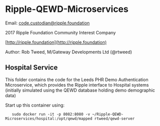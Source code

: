 # Ripple-QEWD-Microservices

Email: <code.custodian@ripple.foundation>

2017 Ripple Foundation Community Interest Company 

[http://ripple.foundation](http://ripple.foundation)

Author: Rob Tweed, M/Gateway Developments Ltd (@rtweed)

## Hospital Service

This folder contains the code for the Leeds PHR Demo Authentication Microservice, which provides the Ripple interface to Hospital systems (initially simulated using the QEWD database holding demo demographic data)

Start up this container using:

       sudo docker run -it -p 8082:8080 -v ~/Ripple-QEWD-Microservices/hospital:/opt/qewd/mapped rtweed/qewd-server



